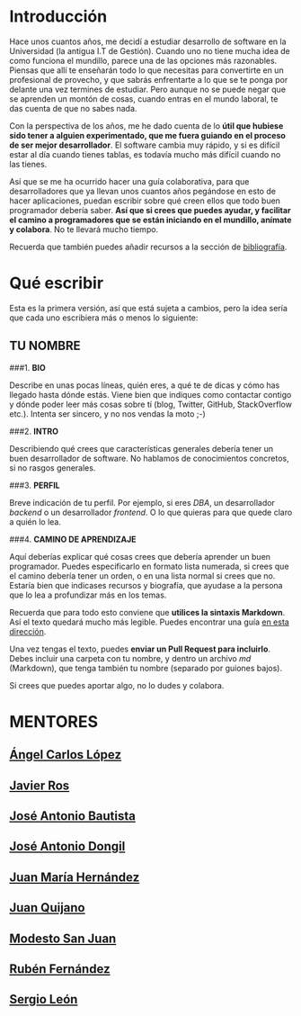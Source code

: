# Introducción

Hace unos cuantos años, me decidí a estudiar desarrollo de software en la Universidad (la antigua I.T de Gestión). Cuando uno no tiene mucha idea de como funciona el mundillo, parece una de las opciones más razonables. Piensas que allí te enseñarán todo lo que necesitas para convertirte en un profesional de provecho, y que sabrás enfrentarte a lo que se te ponga por delante una vez termines de estudiar. Pero aunque no se puede negar que se aprenden un montón de cosas, cuando entras en el mundo laboral, te das cuenta de que no sabes nada.

Con la perspectiva de los años, me he dado cuenta de lo **útil que hubiese sido tener a alguien experimentado, que me fuera guiando en el proceso de ser mejor desarrollador**. El software cambia muy rápido, y si es difícil estar al día cuando tienes tablas, es todavía mucho más difícil cuando no las tienes. 

Así que se me ha ocurrido hacer una guía colaborativa, para que desarrolladores que ya llevan unos cuantos años pegándose en esto de hacer aplicaciones, puedan escribir sobre qué creen ellos que todo buen programador debería saber. **Así que si crees que puedes ayudar, y facilitar el camino a programadores que se están iniciando en el mundillo, anímate y colabora**. No te llevará mucho tiempo.

Recuerda que también puedes añadir recursos a la sección de [bibliografía](https://github.com/rubenfa/mentoria/blob/master/bibliografia.md). 


# Qué escribir

Esta es la primera versión, así que está sujeta a cambios, pero la idea sería que cada uno escribiera más o menos lo siguiente:

## **TU NOMBRE**

###1. **BIO**

Describe en unas pocas líneas, quién eres, a qué te de dicas y cómo has llegado hasta dónde estás. Viene bien que indiques como contactar contigo y dónde poder leer más cosas sobre tí (blog, Twitter, GitHub, StackOverflow etc.). Intenta ser sincero, y no nos vendas la moto ;-)

###2. **INTRO**

Describiendo qué crees que características generales debería tener un buen desarrollador de software. No hablamos de conocimientos concretos, si no rasgos generales.

###3. **PERFIL**

Breve indicación de tu perfil. Por ejemplo, si eres *DBA*, un desarrollador *backend* o un desarrollador *frontend*. O lo que quieras para que quede claro a quién lo lea.

###4. **CAMINO DE APRENDIZAJE**

Aquí deberías explicar qué cosas crees que debería aprender un buen programador. Puedes especificarlo en formato lista numerada, si crees que el camino debería tener un orden, o en una lista normal si crees que no. Estaría bien que indicases recursos y biografía, que ayudase a la persona que lo lea a profundizar más en los temas.

Recuerda que para todo esto conviene que **utilices la sintaxis Markdown**. Así el texto quedará mucho más legible. Puedes encontrar una guía [en esta dirección](https://github.com/adam-p/markdown-here/wiki/Markdown-Cheatsheet).

Una vez tengas el texto, puedes **enviar un Pull Request para incluirlo**. Debes incluir una carpeta con tu nombre, y dentro un archivo *md* (Markdown), que tenga también tu nombre (separado por guiones bajos).

Si crees que puedes aportar algo, no lo dudes y colabora.


# MENTORES

## [Ángel Carlos López](/angelcarlos_lopez_q/angelcarlos_lopez_q.md)
## [Javier Ros](/javier_ros_m/javier_ros_m.md)
## [José Antonio Bautista](/jose_antonio_bautista/jose_antonio_bautista.md)
## [José Antonio Dongil](/jose_antonio_dongil_s/jose_antonio_dongil_s.md)
## [Juan María Hernández](/juan_maria_hernandez_a/juan_maria_hernandez_a.md)
## [Juan Quijano](/juan_quijano/juan_quijano.md)
## [Modesto San Juan](/modesto_san_juan_a/modesto_san_juan_a.md)
## [Rubén Fernández](/ruben_fernandez_a/ruben_fernandez_a.md)
## [Sergio León](/sergio_leon_g/sergio_leon_g.md)


